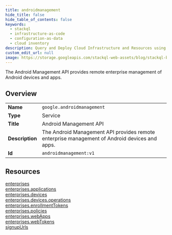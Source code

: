 ```yaml
---
title: androidmanagement
hide_title: false
hide_table_of_contents: false
keywords:
  - stackql
  - infrastructure-as-code
  - configuration-as-data
  - cloud inventory
description: Query and Deploy Cloud Infrastructure and Resources using SQL
custom_edit_url: null
image: https://storage.googleapis.com/stackql-web-assets/blog/stackql-blog-post-featured-image.png
---
```

The Android Management API provides remote enterprise management of Android devices and apps.  
    

## Overview
<table><tbody>
<tr><td><b>Name</b></td><td><code>google.androidmanagement</code></td></tr>
<tr><td><b>Type</b></td><td>Service</td></tr>
<tr><td><b>Title</b></td><td>Android Management API</td></tr>
<tr><td><b>Description</b></td><td>The Android Management API provides remote enterprise management of Android devices and apps.</td></tr>
<tr><td><b>Id</b></td><td><code>androidmanagement:v1</code></td></tr>
</tbody></table>

## Resources
<div class="row">
<div class="providerDocColumn">
<a href="/providers/google/androidmanagement/enterprises/">enterprises</a><br />
<a href="/providers/google/androidmanagement/enterprises.applications/">enterprises.applications</a><br />
<a href="/providers/google/androidmanagement/enterprises.devices/">enterprises.devices</a><br />
<a href="/providers/google/androidmanagement/enterprises.devices.operations/">enterprises.devices.operations</a><br />
<a href="/providers/google/androidmanagement/enterprises.enrollmentTokens/">enterprises.enrollmentTokens</a><br />
</div>
<div class="providerDocColumn">
<a href="/providers/google/androidmanagement/enterprises.policies/">enterprises.policies</a><br />
<a href="/providers/google/androidmanagement/enterprises.webApps/">enterprises.webApps</a><br />
<a href="/providers/google/androidmanagement/enterprises.webTokens/">enterprises.webTokens</a><br />
<a href="/providers/google/androidmanagement/signupUrls/">signupUrls</a><br />
</div>
</div>
